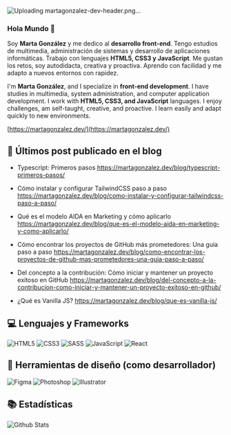 ![Uploading martagonzalez-dev-header.png…]()


### Hola Mundo :wave:

Soy **Marta González** y me dedico al **desarrollo front-end**. Tengo estudios de multimedia, administración de sistemas y desarrollo de aplicaciones informáticas. Trabajo con lenguajes **HTML5, CSS3 y JavaScript**. Me gustan los retos, soy autodidacta, creativa y proactiva. Aprendo con facilidad y me adapto a nuevos entornos con rapidez.

I'm **Marta González**, and I specialize in **front-end development**. I have studies in multimedia, system administration, and computer application development. I work with **HTML5, CSS3, and JavaScript** languages. I enjoy challenges, am self-taught, creative, and proactive. I learn easily and adapt quickly to new environments.

[https://martagonzalez.dev/](https://martagonzalez.dev/)

## 📝 Últimos post publicado en el blog

- Typescript: Primeros pasos
  https://martagonzalez.dev/blog/typescript-primeros-pasos/
  
- Cómo instalar y configurar TailwindCSS paso a paso
  https://martagonzalez.dev/blog/como-instalar-y-configurar-tailwindcss-paso-a-paso/
  
- Qué es el modelo AIDA en Marketing y cómo aplicarlo
  https://martagonzalez.dev/blog/que-es-el-modelo-aida-en-marketing-y-como-aplicarlo/

- Cómo encontrar los proyectos de GitHub más prometedores: Una guía paso a paso
  https://martagonzalez.dev/blog/como-encontrar-los-proyectos-de-github-mas-prometedores-una-guia-paso-a-paso/

- Del concepto a la contribución: Cómo iniciar y mantener un proyecto exitoso en GitHub
  https://martagonzalez.dev/blog/del-concepto-a-la-contribucion-como-iniciar-y-mantener-un-proyecto-exitoso-en-github/

- ¿Qué es Vanilla JS?
  https://martagonzalez.dev/blog/que-es-vanilla-js/

## 💻 Lenguajes y Frameworks

![HTML5](https://img.shields.io/badge/HTML5-E34F26?style=for-the-badge&logo=html5&logoColor=white)
![CSS3](https://img.shields.io/badge/CSS3-1572B6?style=for-the-badge&logo=css3&logoColor=white)
![SASS](https://img.shields.io/badge/Sass-CC6699?style=for-the-badge&logo=sass&logoColor=white)
![JavaScript](https://img.shields.io/badge/JavaScript-F7DF1E?style=for-the-badge&logo=JavaScript&logoColor=white)
![React](https://img.shields.io/badge/React-20232A?style=for-the-badge&logo=react&logoColor=61DAFB)

## 🎨 Herramientas de diseño (como desarrollador)
![Figma](https://img.shields.io/badge/Figma-F24E1E?style=for-the-badge&logo=figma&logoColor=white)
![Photoshop](https://img.shields.io/badge/Adobe%20Photoshop-31A8FF?logo=adobephotoshop&logoColor=fff&style=for-the-badge)
![Illustrator](https://img.shields.io/badge/Adobe%20Illustrator-FF9A00?logo=adobeillustrator&logoColor=fff&style=for-the-badge)

## 📚 Estadísticas
![Github Stats](https://github-readme-stats.vercel.app/api?username=martacg&count_private=true&show_icons=true&include_all_commits=true)

<!--
> [!NOTE]  
> [No olvides visitar mi portafolio](https://martagonzalez.dev/)
-->




